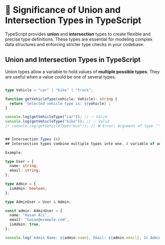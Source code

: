 # 🌟 Significance of Union and Intersection Types in TypeScript

TypeScript provides **union** and **intersection** types to create flexible and precise type definitions. These types are essential for modeling complex data structures and enforcing stricter type checks in your codebase.

## Union and Intersection Types in TypeScript

Union types allow a variable to hold values of **multiple possible types**. They are useful when a value could be one of several types.

```typescript

type Vehicle = "car" | "bike" | "truck";

function getVehicleType(vehicle: Vehicle): string {
  return `Selected vehicle type is: ${vehicle}`;
}

console.log(getVehicleType("car")); // ✅ Valid
console.log(getVehicleType("bike")); // ✅ Valid
// console.log(getVehicleType("bus")); // ❌ Error: Argument of type '"bus"' is not assignable to parameter of type 'Vehicle'.


## Intersection Types (&)
## Intersection types combine multiple types into one. A variable of an intersection type must satisfy all the constituent types.

Example:

type User = {
  name: string;
  email: string;
};

type Admin = {
  isAdmin: boolean;
};

type AdminUser = User & Admin;

const admin: AdminUser = {
  name: "Hasan Ali",
  email: "hasan@example.com",
  isAdmin: true,
};

console.log(`Admin Name: ${admin.name}, Email: ${admin.email}, Is Admin: ${admin.isAdmin}`);
```
